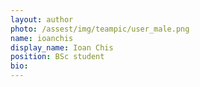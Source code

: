 ```yaml
---
layout: author
photo: /assest/img/teampic/user_male.png 
name: ioanchis
display_name: Ioan Chis
position: BSc student
bio: 
---
```

